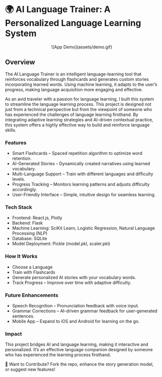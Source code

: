 # 🌍 AI Language Trainer: A Personalized Language Learning System


<p align="center">
  ![App Demo](assets/demo.gif)
</p>


## Overview
The AI Language Trainer is an intelligent language-learning tool that reinforces vocabulary through flashcards and generates custom stories incorporating learned words. Using machine learning, it adapts to the user’s progress, making language acquisition more engaging and effective.

As an avid traveler with a passion for language learning, I built this system to streamline the language learning process. This project is designed not just from a technical perspective but from the viewpoint of someone who has experienced the challenges of language learning firsthand. By integrating adaptive learning strategies and AI-driven contextual practice, this system offers a highly effective way to build and reinforce language skills.


### Features
  - Smart Flashcards – Spaced repetition algorithm to optimize word retention.
  - AI-Generated Stories – Dynamically created narratives using learned vocabulary.
  - Multi-Language Support – Train with different languages and difficulty levels.
  - Progress Tracking – Monitors learning patterns and adjusts difficulty accordingly.
  - User-Friendly Interface – Simple, intuitive design for seamless learning.

### Tech Stack
  - Frontend: React.js, Plotly
  - Backend: Flask
  - Machine Learning: SciKit Learn, Logistic Regression, Natural Language Processing (NLP)
  - Database: SQLite
  - Model Deployment: Pickle (model.pkl, scaler.pkl)

### How It Works
  - Choose a Language
  - Train with Flashcards
  - Generate personalized AI stories with your vocabulary words.
  - Track Progress – Improve over time with adaptive difficulty.

### Future Enhancements
  - Speech Recognition – Pronunciation feedback with voice input.
  - Grammar Corrections – AI-driven grammar feedback for user-generated sentences.
  - Mobile App – Expand to iOS and Android for learning on the go.

### Impact
This project bridges AI and language learning, making it interactive and personalized. It’s an effective language companion designed by someone who has experienced the learning process firsthand.


🚀 Want to Contribute?
Fork the repo, enhance the story generation model, or suggest new features!
